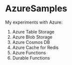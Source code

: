 # AzureSamples
My experiments with Azure:

1. Azure Table Storage 
2. Azure Blob Storage
3. Azure Cosmos DB
4. Azure Cache for Redis
5. Azure Functions
6. Durable Functions
